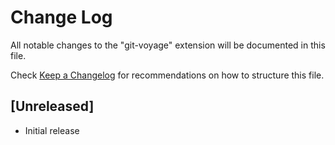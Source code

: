 # Change Log

All notable changes to the "git-voyage" extension will be documented in this file.

Check [Keep a Changelog](http://keepachangelog.com/) for recommendations on how to structure this file.

## [Unreleased]

- Initial release